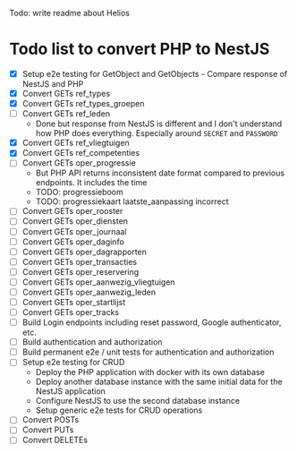Todo: write readme about Helios


# Todo list to convert PHP to NestJS

- [x] Setup e2e testing for GetObject and GetObjects - Compare response of NestJS and PHP
- [x] Convert GETs ref_types
- [x] Convert GETs ref_types_groepen
- [ ] Convert GETs ref_leden
  - Done but response from NestJS is different and I don't understand how PHP does everything. Especially around `SECRET` and `PASSWORD`
- [x] Convert GETs ref_vliegtuigen
- [x] Convert GETs ref_competenties
- [ ] Convert GETs oper_progressie
  - But PHP API returns inconsistent date format compared to previous endpoints. It includes the time
  - TODO: progressieboom
  - TODO: progressiekaart laatste_aanpassing incorrect
- [ ] Convert GETs oper_rooster
- [ ] Convert GETs oper_diensten
- [ ] Convert GETs oper_journaal
- [ ] Convert GETs oper_daginfo
- [ ] Convert GETs oper_dagrapporten
- [ ] Convert GETs oper_transacties
- [ ] Convert GETs oper_reservering
- [ ] Convert GETs oper_aanwezig_vliegtuigen
- [ ] Convert GETs oper_aanwezig_leden
- [ ] Convert GETs oper_startlijst
- [ ] Convert GETs oper_tracks
- [ ] Build Login endpoints including reset password, Google authenticator, etc.
- [ ] Build authentication and authorization
- [ ] Build permanent e2e / unit tests for authentication and authorization
- [ ] Setup e2e testing for CRUD
  - Deploy the PHP application with docker with its own database 
  - Deploy another database instance with the same initial data for the NestJS application
  - Configure NestJS to use the second database instance
  - Setup generic e2e tests for CRUD operations
- [ ] Convert POSTs
- [ ] Convert PUTs
- [ ] Convert DELETEs
